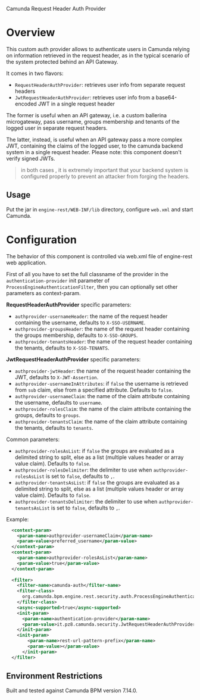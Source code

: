 Camunda Request Header Auth Provider

# Overview

This custom auth provider allows to authenticate users in Camunda relying on information retrieved in the request header, as in the typical scenario of the system protected behind an API Gateway.

It comes in two flavors:
+ `RequestHeaderAuthProvider`: retrieves user info from separate request headers
+ `JwtRequestHeaderAuthProvider`: retrieves user info from a base64-encoded JWT in a single request header

The former is useful when an API gateway, i.e. a custom ballerina microgateway, pass username, groups membership and tenants of the logged user in separate request headers.

The latter, instead, is useful when an API gateway pass a more complex JWT, containing the claims of the logged user, to the camunda backend system in a single request header. Please note: this component doesn't verify signed JWTs.

>in both cases , it is extremely important that your backend system is configured properly to prevent an attacker from forging the headers. 

## Usage

Put the jar in `engine-rest/WEB-INF/lib` directory, configure `web.xml` and start Camunda.

# Configuration

The behavior of this component is controlled via web.xml file of engine-rest web application.  

First of all you have to set the full classname of the provider in the `authentication-provider` init parameter of `ProcessEngineAuthenticationFilter`, then you can optionally set other parameters as context-param.

**RequestHeaderAuthProvider** specific parameters:

+ `authprovider-usernameHeader`: the name of the request header containing the username, defaults to `X-SSO-USERNAME`.
+ `authprovider-groupsHeader`: the name of the request header containing the groups membership, defaults to `X-SSO-GROUPS`.
+ `authprovider-tenantsHeader`: the name of the request header containing the tenants, defaults to `X-SSO-TENANTS`.

**JwtRequestHeaderAuthProvider** specific parameters:

+ `authprovider-jwtHeader`: the name of the request header containing the JWT, defaults to `X-JWT-Assertion`.
+ `authprovider-usernameInAttributes`: if `false` the username is retrieved from `sub` claim, else from a specified attribute. Defaults to `false`.
+ `authprovider-usernameClaim`: the name of the claim attribute containing the username, defaults to `username`.
+ `authprovider-rolesClaim`: the name of the claim attribute containing the groups, defaults to `groups`.
+ `authprovider-tenantsClaim`: the name of the claim attribute containing the tenants, defaults to `tenants`.

Common parameters:

+ `authprovider-rolesAsList`: if `false` the groups are evaluated as a delimited string to split, else as a list (multiple values header or array value claim). Defaults to `false`.
+ `authprovider-rolesDelimiter`: the delimiter to use when `authprovider-rolesAsList` is set to `false`, defaults to `,`.
+ `authprovider-tenantsAsList`: if `false` the groups are evaluated as a delimited string to split, else as a list (multiple values header or array value claim). Defaults to `false`.
+ `authprovider-tenantsDelimiter`: the delimiter to use when `authprovider-tenantsAsList` is set to `false`, defaults to `,`.

Example:

```xml
  <context-param>
    <param-name>authprovider-usernameClaim</param-name>
    <param-value>preferred_username</param-value>
  </context-param>
  <context-param>
    <param-name>authprovider-rolesAsList</param-name>
    <param-value>true</param-value>
  </context-param>
  
  <filter>
    <filter-name>camunda-auth</filter-name>
    <filter-class>
      org.camunda.bpm.engine.rest.security.auth.ProcessEngineAuthenticationFilter
    </filter-class>
	<async-supported>true</async-supported>
    <init-param>
      <param-name>authentication-provider</param-name>
      <param-value>it.pz8.camunda.security.JwtRequestHeaderAuthProvider</param-value>
    </init-param>
    <init-param>
	    <param-name>rest-url-pattern-prefix</param-name>
	    <param-value></param-value>
	  </init-param> 
  </filter>
```

## Environment Restrictions
Built and tested against Camunda BPM version 7.14.0.
